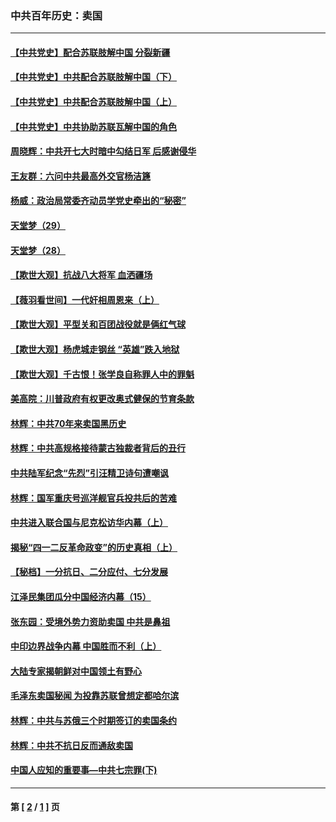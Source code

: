 ### 中共百年历史：卖国
---
#### [【中共党史】配合苏联肢解中国 分裂新疆](../../pages/nf1176117/n13040700.md?06250430) 
#### [【中共党史】中共配合苏联肢解中国（下）](../../pages/nf1176117/n13035660.md?06250430) 
#### [【中共党史】中共配合苏联肢解中国（上）](../../pages/nf1176117/n13030262.md?06250430) 
#### [【中共党史】中共协助苏联瓦解中国的角色](../../pages/nf1176117/n13018109.md?06250430) 
#### [周晓辉：中共开七大时暗中勾结日军 后感谢侵华](../../pages/nf1176117/n12921960.md?06250430) 
#### [王友群：六问中共最高外交官杨洁篪](../../pages/nf1176117/n12836495.md?06250430) 
#### [杨威：政治局常委齐动员学党史牵出的“秘密”](../../pages/nf1176117/n12764642.md?06250430) 
#### [天堂梦（29）](../../pages/nf1176117/n12408465.md?06250430) 
#### [天堂梦（28）](../../pages/nf1176117/n12408309.md?06250430) 
#### [【欺世大观】抗战八大将军 血洒疆场](../../pages/nf1176117/n12357044.md?06250430) 
#### [【薇羽看世间】一代奸相周恩来（上）](../../pages/nf1176117/n12401109.md?06250430) 
#### [【欺世大观】平型关和百团战役就是俩红气球](../../pages/nf1176117/n12359157.md?06250430) 
#### [【欺世大观】杨虎城走钢丝 “英雄”跌入地狱](../../pages/nf1176117/n12358840.md?06250430) 
#### [【欺世大观】千古恨！张学良自称罪人中的罪魁](../../pages/nf1176117/n12358629.md?06250430) 
#### [美高院：川普政府有权更改奥式健保的节育条款](../../pages/nf1176117/n12242171.md?06250430) 
#### [林辉：中共70年来卖国黑历史](../../pages/nf1176117/n11552181.md?06250430) 
#### [林辉：中共高规格接待蒙古独裁者背后的丑行](../../pages/nf1176117/n11225005.md?06250430) 
#### [中共陆军纪念“先烈”引汪精卫诗句遭嘲讽](../../pages/nf1176117/n11153345.md?06250430) 
#### [林辉：国军重庆号巡洋舰官兵投共后的苦难](../../pages/nf1176117/n10997801.md?06250430) 
#### [中共进入联合国与尼克松访华内幕（上）](../../pages/nf1176117/n10138788.md?06250430) 
#### [揭秘“四一二反革命政变”的历史真相（上）](../../pages/nf1176117/n9996650.md?06250430) 
#### [【秘档】一分抗日、二分应付、七分发展](../../pages/nf1176117/n9331484.md?06250430) 
#### [江泽民集团瓜分中国经济内幕（15）](../../pages/nf1176117/n9268584.md?06250430) 
#### [张东园：受境外势力资助卖国 中共是鼻祖](../../pages/nf1176117/n9272480.md?06250430) 
#### [中印边界战争内幕 中国胜而不利（上）](../../pages/nf1176117/n9252458.md?06250430) 
#### [大陆专家揭朝鲜对中国领土有野心](../../pages/nf1176117/n9074056.md?06250430) 
#### [毛泽东卖国秘闻 为投靠苏联曾想定都哈尔滨](../../pages/nf1176117/n9058631.md?06250430) 
#### [林辉：中共与苏俄三个时期签订的卖国条约](../../pages/nf1176117/n9036062.md?06250430) 
#### [林辉：中共不抗日反而通敌卖国](../../pages/nf1176117/n8840492.md?06250430) 
#### [中国人应知的重要事—中共七宗罪(下)](../../pages/nf1176117/n8823799.md?06250430) 

---
#### 第 [ [2](./2.md?06250430) / [1](./1.md?06250430) ] 页

